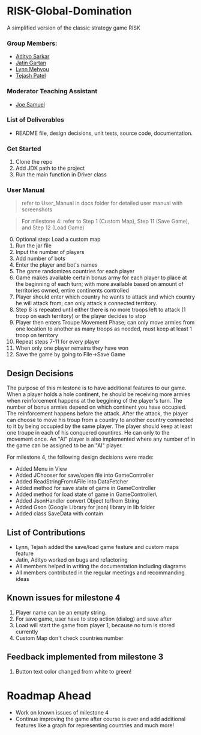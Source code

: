 # RISK-Global-Domination
A simplified version of the classic strategy game RISK
 
 ### Group Members:
 * [Adityo Sarkar](https://github.com/theadityo)
 * [Jatin Gartan](https://github.com/JatinGartan)
 * [Lynn Mehyou](https://github.com/lynnmehyou)
 * [Tejash Patel](https://github.com/tejash3402)

### Moderator Teaching Assistant
* [Joe Samuel](https://github.com/joefsamuel)

### List of Deliverables
- README file, design decisions, unit tests, source code, documentation.

### Get Started
1. Clone the repo
2. Add JDK path to the project
3. Run the main function in Driver class

### User Manual
> refer to User_Manual in docs folder for detailed user manual with screenshots

> For milestone 4: refer to Step 1 (Custom Map), Step 11 (Save Game), and Step 12 (Load Game)
0) Optional step: Load a custom map
1) Run the jar file
2) Input the number of players 
3) Add number of bots
4) Enter the player and bot's names
5) The game randomizes countries for each player
7) Game makes available certain bonus army for each player to place at the beginning of each turn; with more available based on amount of territories owned, entire continents controlled
8) Player should enter which country he wants to attack and which country he will attack from; can only attack a connected territory.
9) Step 8 is repeated until either there is no more troops left to attack (1 troop on each territory) or the player decides to stop
10) Player then enters Troupe Movement Phase; can only move armies from one location to another as many troops as needed, must keep at least 1 troop on territory
11) Repeat steps 7-11 for every player
12) When only one player remains they have won
13) Save the game by going to File->Save Game

## Design Decisions
The purpose of this milestone is to have additional features to our game. When a player holds a hole continent, he should be receiving more armies when reinforcement happens at the beggining of the player's turn. The number of bonus armies depend on which continent you have occupied. The reinforcement happens before the attack. After the attack, the player can choose to move his troup from a country to another country connected to it by being occupied by the same player. The player should keep at least one troupe in each of his conquered countires. He can only to the movement once. An "AI" player is also implemented where any number of in the game can be assigned to be an "AI" player.

For milestone 4, the following design decisions were made: 
- Added Menu in View
- Added JChooser for save/open file into GameController
- Added ReadStringFromAFile into DataFetcher
- Added method for save state of game in GameController
- Added method for load state of game in GameController\
- Added JsonHandler convert Object to/from String
- Added Gson (Google Library for json) library in lib folder
- Added class SaveData with contain

## List of Contributions
- Lynn, Tejash added the save/load game feature and custom maps feature
- Jatin, Adityo worked on bugs and refactoring
- All members helped in writing the documentation including diagrams
- All members contributed in the regular meetings and recommanding ideas

## Known issues for milestone 4
1. Player name can be an empty string.
2. For save game, user have to stop action (dialog) and save after
3. Load will start the game from player 1, because no turn is stored currently
4. Custom Map don't check countries number

## Feedback implemented from milestone 3
1. Button text color changed from white to green!

# Roadmap Ahead
- Work on known issues of milestone 4
- Continue improving the game after course is over and add additional features like a graph for representing countries and much more!
